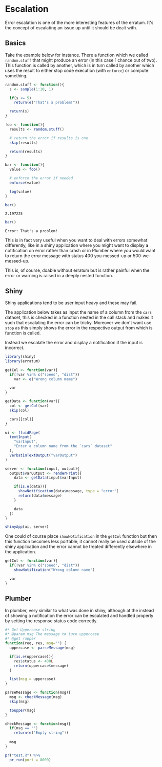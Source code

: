 # Escalation

Error escalation is one of the more interesting features of the erratum. It's the concept of escalating an issue up until it should be dealt with.

## Basics

Take the example below for instance. There a function which we called `random.stuff` that might produce an error (in this case 1 chance out of two). This function is called by another, which is in turn called by another which uses the result to either stop code execution (with `enforce`) or compute something.

```r
random.stuff <- function(){
  s <- sample(1:10, 1)

  if(s <= 5)
    return(e("That's a problem!"))

  return(s)
}

foo <- function(){
  results <- random.stuff()

  # return the error if results is one
  skip(results)

  return(results)
}

bar <- function(){
  value <- foo()

  # enforce the error if needed
  enforce(value)

  log(value)
}

bar()
```

```
2.197225
```

```r
bar()
```

```
Error: That's a problem!
```

This is in fact very useful when you want to deal with errors somewhat differently, like in a shiny application where you might want to display a notification on error rather than crash or in Plumber where you would want to return the error message with status 400 you-messed-up or 500-we-messed-up.

This is, of course, doable without erratum but is rather painful when the error or warning is raised in a deeply nested function.

## Shiny

Shiny applications tend to be user input heavy and these may fail.

The application below takes as input the name of a column from the `cars` dataset, this is checked in a function nested in the call stack and makes it such that escalating the error can be tricky. Moreover we don't want use `stop` as this simply shows the error in the respective output from which is function is called.

Instead we escalate the error and display a notification if the input is incorrect.

```r
library(shiny)
library(erratum)

getCol <- function(var){
  if(!var %in% c("speed", "dist"))
    var <- e("Wrong column name")

  var
}

getData <- function(var){
  col <- getCol(var)
  skip(col)

  cars[[col]]
}

ui <- fluidPage(
  textInput(
    "varInput", 
    "Enter a column name from the `cars` dataset"
  ),
  verbatimTextOutput("varOutput")
)

server <- function(input, output){
  output$varOutput <- renderPrint({
    data <- getData(input$varInput)

    if(is.e(data)){
      showNotification(data$message, type = "error")
      return(data$message)
    }

    data
  })
}

shinyApp(ui, server)
```

One could of course place `showNotification` in the `getCol` function but then this function becomes less portable; it cannot really be used outside of the shiny application and the error cannot be treated differently elsewhere in the application.

```r
getCol <- function(var){
  if(!var %in% c("speed", "dist"))
    showNotification("Wrong column name")

  var
}
```

## Plumber

In plumber, very similar to what was done in shiny, although at the instead of showing a notification the error can be escalated and handled properly by setting the response status code correctly.

```r
#* Get Uppercase string
#* @param msg The message to turn uppercase
#* @get /upper
function(req, res, msg="") {
  uppercase <- parseMessage(msg)

  if(is.e(uppercase)){
    res$status <- 400L
    return(uppercase$message)
  }

  list(msg = uppercase)
}

parseMessage <- function(msg){
  msg <- checkMessage(msg)
  skip(msg)

  toupper(msg)
}

checkMessage <- function(msg){
  if(msg == "")
    return(e("Empty string"))
  
  msg
}
```

```r
pr("test.R") %>% 
  pr_run(port = 8000) 
```
